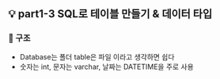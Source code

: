 ## 💡 part1-3 SQL로 테이블 만들기 & 데이터 타입

### 🔹 구조

- Database는 폴더 table은 파일 이라고 생각하면 쉽다
- 숫자는 int, 문자는 varchar, 날짜는 DATETIME을 주로 사용
